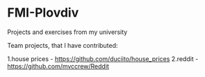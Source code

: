 # FMI-Plovdiv
Projects and exercises from my university

Team projects, that I have contributed:

1.house prices - https://github.com/duciito/house_prices
2.reddit - https://github.com/mvccrew/Reddit

